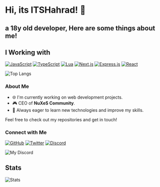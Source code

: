 <h1>
  Hi, its ITSHahrad! 👋
</h1>
<h2>a 18y old developer, Here are some things about me!</h2>

<h2> 
  I Working with
</h2>

[![JavaScript](https://img.shields.io/badge/-JavaScript-F7DF1E?logo=javascript&logoColor=black&style=for-the-badge)](https://www.javascript.com)
[![TypeScript](https://img.shields.io/badge/-TypeScript-3178C6?logo=typescript&logoColor=white&style=for-the-badge)](https://www.typescriptlang.org)
[![Lua](https://img.shields.io/badge/-Lua-2C2D72?logo=lua&logoColor=white&style=for-the-badge)](https://www.lua.org)
[![Next.js](https://img.shields.io/badge/-Next.js-000000?logo=next.js&logoColor=white&style=for-the-badge)](https://nextjs.org)
[![Express.js](https://img.shields.io/badge/-express.js-000000?logo=express&logoColor=white&style=for-the-badge)](https://expressjs.com)
[![React](https://img.shields.io/badge/-React.js-61DAFB?logo=react&logoColor=black&style=for-the-badge)](https://react.dev)

![Top Langs](https://github-readme-stats.vercel.app/api/top-langs/?username=ITSHahrad&layout=compact)
<h3>About Me</h3>

- 🌐 I'm currently working on web development projects.
- 🎮 CEO of <strong>NuXeS Community</strong>.
- 🌱 Always eager to learn new technologies and improve my skills.

Feel free to check out my repositories and get in touch!

<h3>
  Connect with Me
</h3>

[![GitHub](https://img.shields.io/badge/-GitHub-181717?logo=github&logoColor=white&style=for-the-badge)](https://github.com/ITSHahrad)
[![Twitter](https://img.shields.io/badge/-Twitter-101010?logo=x&logoColor=white&style=for-the-badge)](https://twitter.com/ITSHahrad)
[![Discord](https://img.shields.io/badge/-Discord-0077B5?logo=discord&logoColor=white&style=for-the-badge)](https://discord.gg/P3x2w6GpfX)

![My Discord](https://discord-readme-badge.vercel.app/api?id=979008406293717002)
## Stats
![Stats](https://github-readme-stats.vercel.app/api?username=ITSHahrad&show_icons=true&theme=vue-dark&border_radius=10)
